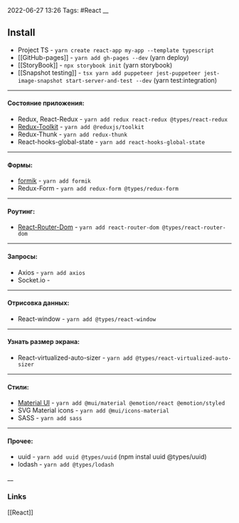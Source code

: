 2022-06-27 13:26
Tags: #React
__
## Install
- Project TS - `yarn create react-app my-app --template typescript`
- [[GitHub-pages]] - `yarn add gh-pages --dev` (yarn deploy)
- [[StoryBook]] - `npx storybook init` (yarn storybook)
- [[Snapshot testing]] - `tsx yarn add puppeteer jest-puppeteer jest-image-snapshot start-server-and-test --dev` (yarn test:integration)
---
#### Состояние приложения: 
- Redux, React-Redux - `yarn add redux react-redux @types/react-redux`
- [Redux-Toolkit](https://redux-toolkit.js.org/) - `yarn add @reduxjs/toolkit`
- Redux-Thunk - `yarn add redux-thunk`
- React-hooks-global-state - `yarn add react-hooks-global-state`
---
#### Формы:
- [formik](https://formik.org/docs/overview) - `yarn add formik`
- Redux-Form - `yarn add redux-form @types/redux-form`
---
#### Роутинг:
- [React-Router-Dom](https://reactrouter.com/en/v6.3.0) - `yarn add react-router-dom @types/react-router-dom`
---
#### Запросы:
- Axios - `yarn add axios`
- Socket.io -
---
#### Отрисовка данных:
- React-window - `yarn add @types/react-window`

---
#### Узнать размер экрана:
- React-virtualized-auto-sizer - `yarn add @types/react-virtualized-auto-sizer`
---
#### Стили:
- [Material UI](https://mui.com/) - `yarn add @mui/material @emotion/react @emotion/styled`
- SVG Material icons - `yarn add @mui/icons-material`
- SASS - `yarn add sass`
---
#### Прочее:
-  uuid - `yarn add uuid @types/uuid` (npm instal uuid @types/uuid)
- lodash - `yarn add @types/lodash`

__
### Links
[[React]]